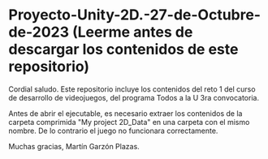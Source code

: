 # Proyecto-Unity-2D.-27-de-Octubre-de-2023 (Leerme antes de descargar los contenidos de este repositorio)

Cordial saludo. Este repositorio incluye los contenidos del reto 1 del curso de desarrollo de videojuegos, del programa Todos a la U 3ra convocatoria.

Antes de abrir el ejecutable, es necesario extraer los contenidos de la carpeta comprimida "My project 2D_Data" en una carpeta con el mismo nombre. De lo contrario el juego no funcionara correctamente.

Muchas gracias, Martín Garzón Plazas.
